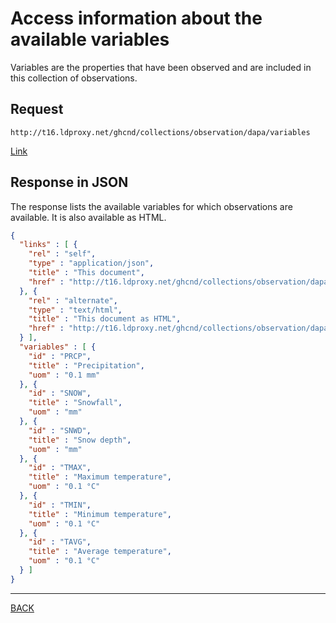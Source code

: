 # Access information about the available variables

Variables are the properties that have been observed and are included in this collection of observations.

## Request

```text
http://t16.ldproxy.net/ghcnd/collections/observation/dapa/variables
```

[Link](http://t16.ldproxy.net/ghcnd/collections/observation/dapa/variables)

## Response in JSON

The response lists the available variables for which observations are available. It is also available as HTML.

```json
{
  "links" : [ {
    "rel" : "self",
    "type" : "application/json",
    "title" : "This document",
    "href" : "http://t16.ldproxy.net/ghcnd/collections/observation/dapa/variables?f=json"
  }, {
    "rel" : "alternate",
    "type" : "text/html",
    "title" : "This document as HTML",
    "href" : "http://t16.ldproxy.net/ghcnd/collections/observation/dapa/variables?f=html"
  } ],
  "variables" : [ {
    "id" : "PRCP",
    "title" : "Precipitation",
    "uom" : "0.1 mm"
  }, {
    "id" : "SNOW",
    "title" : "Snowfall",
    "uom" : "mm"
  }, {
    "id" : "SNWD",
    "title" : "Snow depth",
    "uom" : "mm"
  }, {
    "id" : "TMAX",
    "title" : "Maximum temperature",
    "uom" : "0.1 °C"
  }, {
    "id" : "TMIN",
    "title" : "Minimum temperature",
    "uom" : "0.1 °C"
  }, {
    "id" : "TAVG",
    "title" : "Average temperature",
    "uom" : "0.1 °C"
  } ]
}
```

---
[BACK](README.md)
